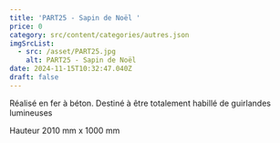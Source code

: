 ```yaml
---
title: 'PART25 - Sapin de Noël '
price: 0
category: src/content/categories/autres.json
imgSrcList:
  - src: /asset/PART25.jpg
    alt: PART25 - Sapin de Noël
date: 2024-11-15T10:32:47.040Z
draft: false
---
```


Réalisé en fer à béton. Destiné à être totalement habillé de guirlandes lumineuses

Hauteur 2010 mm x 1000 mm
